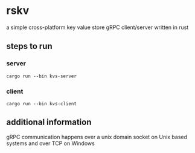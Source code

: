 # rskv

a simple cross-platform key value store gRPC client/server written in rust

## steps to run

### server

`cargo run --bin kvs-server`

### client

`cargo run --bin kvs-client`

## additional information

gRPC communication happens over a unix domain socket on Unix based systems and over TCP on Windows
